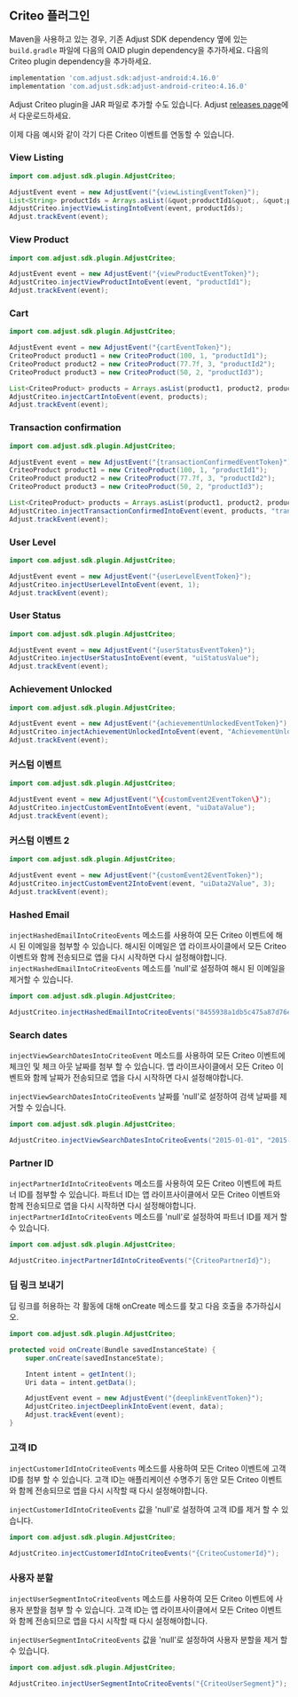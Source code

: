 ## Criteo 플러그인

Maven을 사용하고 있는 경우, 기존 Adjust SDK dependency 옆에 있는 `build.gradle` 파일에 다음의 OAID plugin dependency을 추가하세요. 다음의 Criteo plugin dependency을 추가하세요.

```gradle
implementation 'com.adjust.sdk:adjust-android:4.16.0'
implementation 'com.adjust.sdk:adjust-android-criteo:4.16.0'
```

Adjust Criteo plugin을 JAR 파일로 추가할 수도 있습니다. Adjust [releases page][releases]에서 다운로드하세요.

이제 다음 예시와 같이 각기 다른 Criteo 이벤트를 연동할 수 있습니다.

### View Listing

```java
import com.adjust.sdk.plugin.AdjustCriteo;

AdjustEvent event = new AdjustEvent("{viewListingEventToken}");
List<String> productIds = Arrays.asList(&quot;productId1&quot;, &quot;productId2&quot;, &quot;productId3&quot;);
AdjustCriteo.injectViewListingIntoEvent(event, productIds);
Adjust.trackEvent(event);
```

### View Product

```java
import com.adjust.sdk.plugin.AdjustCriteo;

AdjustEvent event = new AdjustEvent("{viewProductEventToken}");
AdjustCriteo.injectViewProductIntoEvent(event, "productId1");
Adjust.trackEvent(event);
```

### Cart

```java
import com.adjust.sdk.plugin.AdjustCriteo;

AdjustEvent event = new AdjustEvent("{cartEventToken}");
CriteoProduct product1 = new CriteoProduct(100, 1, "productId1");
CriteoProduct product2 = new CriteoProduct(77.7f, 3, "productId2");
CriteoProduct product3 = new CriteoProduct(50, 2, "productId3");

List<CriteoProduct> products = Arrays.asList(product1, product2, product3);
AdjustCriteo.injectCartIntoEvent(event, products);
Adjust.trackEvent(event);
```

### Transaction confirmation

```java
import com.adjust.sdk.plugin.AdjustCriteo;

AdjustEvent event = new AdjustEvent("{transactionConfirmedEventToken}");
CriteoProduct product1 = new CriteoProduct(100, 1, "productId1");
CriteoProduct product2 = new CriteoProduct(77.7f, 3, "productId2");
CriteoProduct product3 = new CriteoProduct(50, 2, "productId3");

List<CriteoProduct> products = Arrays.asList(product1, product2, product3);
AdjustCriteo.injectTransactionConfirmedIntoEvent(event, products, "transactionId", "newCustomerId");
Adjust.trackEvent(event);
```

### User Level

```java
import com.adjust.sdk.plugin.AdjustCriteo;

AdjustEvent event = new AdjustEvent("{userLevelEventToken}");
AdjustCriteo.injectUserLevelIntoEvent(event, 1);
Adjust.trackEvent(event);
```

### User Status

```java
import com.adjust.sdk.plugin.AdjustCriteo;

AdjustEvent event = new AdjustEvent("{userStatusEventToken}");
AdjustCriteo.injectUserStatusIntoEvent(event, "uiStatusValue");
Adjust.trackEvent(event);
```

### Achievement Unlocked

```java
import com.adjust.sdk.plugin.AdjustCriteo;

AdjustEvent event = new AdjustEvent("{achievementUnlockedEventToken}");
AdjustCriteo.injectAchievementUnlockedIntoEvent(event, "AchievementUnlocked");
Adjust.trackEvent(event);
```

### 커스텀 이벤트

```java
import com.adjust.sdk.plugin.AdjustCriteo;

AdjustEvent event = new AdjustEvent("\{customEvent2EventToken\}");
AdjustCriteo.injectCustomEventIntoEvent(event, "uiDataValue");
Adjust.trackEvent(event);
```

### 커스텀 이벤트 2

```java
import com.adjust.sdk.plugin.AdjustCriteo;

AdjustEvent event = new AdjustEvent("{customEvent2EventToken}");
AdjustCriteo.injectCustomEvent2IntoEvent(event, "uiData2Value", 3);
Adjust.trackEvent(event);
```

### Hashed Email

`injectHashedEmailIntoCriteoEvents` 메소드를 사용하여 모든 Criteo 이벤트에 해시 된 이메일을 첨부할 수 있습니다. 해시된 이메일은 앱 라이프사이클에서 모든 Criteo 이벤트와 함께 전송되므로 앱을 다시 시작하면 다시 설정해야합니다. `injectHashedEmailIntoCriteoEvents` 메소드를 'null'로 설정하여 해시 된 이메일을 제거할 수 있습니다.

```java
import com.adjust.sdk.plugin.AdjustCriteo;

AdjustCriteo.injectHashedEmailIntoCriteoEvents("8455938a1db5c475a87d76edacb6284e");
```

### Search dates

`injectViewSearchDatesIntoCriteoEvent` 메소드를 사용하여 모든 Criteo 이벤트에 체크인 및 체크 아웃 날짜를 첨부 할 수 있습니다. 앱 라이프사이클에서 모든 Criteo 이벤트와 함께 날짜가 전송되므로 앱을 다시 시작하면 다시 설정해야합니다.

`injectViewSearchDatesIntoCriteoEvents` 날짜를 'null'로 설정하여 검색 날짜를 제거할 수 있습니다.

```java
import com.adjust.sdk.plugin.AdjustCriteo;

AdjustCriteo.injectViewSearchDatesIntoCriteoEvents("2015-01-01", "2015-01-07");
```

### Partner ID

`injectPartnerIdIntoCriteoEvents` 메소드를 사용하여 모든 Criteo 이벤트에 파트너 ID를 첨부할 수 있습니다. 파트너 ID는 앱 라이프사이클에서 모든 Criteo 이벤트와 함께 전송되므로 앱을 다시 시작하면 다시 설정해야합니다. `injectPartnerIdIntoCriteoEvents` 메소드를 'null'로 설정하여 파트너 ID를 제거 할 수 있습니다.

```java
import com.adjust.sdk.plugin.AdjustCriteo;

AdjustCriteo.injectPartnerIdIntoCriteoEvents("{CriteoPartnerId}");
```

### 딥 링크 보내기

딥 링크를 허용하는 각 활동에 대해 onCreate 메소드를 찾고 다음 호출을 추가하십시오.

```java
import com.adjust.sdk.plugin.AdjustCriteo;

protected void onCreate(Bundle savedInstanceState) {
    super.onCreate(savedInstanceState);

    Intent intent = getIntent();
    Uri data = intent.getData();

    AdjustEvent event = new AdjustEvent("{deeplinkEventToken}");
    AdjustCriteo.injectDeeplinkIntoEvent(event, data);
    Adjust.trackEvent(event);
}
```

### 고객 ID

`injectCustomerIdIntoCriteoEvents` 메소드를 사용하여 모든 Criteo 이벤트에 고객 ID를 첨부 할 수 있습니다. 고객 ID는 애플리케이션 수명주기 동안 모든 Criteo 이벤트와 함께 전송되므로 앱을 다시 시작할 때 다시 설정해야합니다.

`injectCustomerIdIntoCriteoEvents` 값을 'null'로 설정하여 고객 ID를 제거 할 수 있습니다.

```java
import com.adjust.sdk.plugin.AdjustCriteo;

AdjustCriteo.injectCustomerIdIntoCriteoEvents("{CriteoCustomerId}");
```

### 사용자 분할

`injectUserSegmentIntoCriteoEvents` 메소드를 사용하여 모든 Criteo 이벤트에 사용자 분할을 첨부 할 수 있습니다. 고객 ID는 앱 라이프사이클에서 모든 Criteo 이벤트와 함께 전송되므로 앱을 다시 시작할 때 다시 설정해야합니다.

`injectUserSegmentIntoCriteoEvents` 값을 'null'로 설정하여 사용자 분할을 제거 할 수 있습니다.

```java
import com.adjust.sdk.plugin.AdjustCriteo;

AdjustCriteo.injectUserSegmentIntoCriteoEvents("{CriteoUserSegment}");
```


[releases]:  https://github.com/adjust/android_sdk/releases
